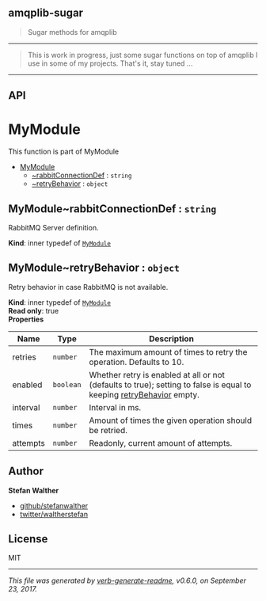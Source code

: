 ## amqplib-sugar

> Sugar methods for amqplib

---

> This is work in progress, just some sugar functions on top of amqplib I use in some of my projects.
> That's it, stay tuned ...

---

## API

<a name="module_MyModule"></a>

# MyModule
This function is part of MyModule

* [MyModule](#module_MyModule)
    * [~rabbitConnectionDef](#module_MyModule..rabbitConnectionDef) : <code>string</code>
    * [~retryBehavior](#module_MyModule..retryBehavior) : <code>object</code>

<a name="module_MyModule..rabbitConnectionDef"></a>

## MyModule~rabbitConnectionDef : <code>string</code>
RabbitMQ Server definition.

**Kind**: inner typedef of [<code>MyModule</code>](#module_MyModule)  
<a name="module_MyModule..retryBehavior"></a>

## MyModule~retryBehavior : <code>object</code>
Retry behavior in case RabbitMQ is not available.

**Kind**: inner typedef of [<code>MyModule</code>](#module_MyModule)  
**Read only**: true  
**Properties**

| Name | Type | Description |
| --- | --- | --- |
| retries | <code>number</code> | The maximum amount of times to retry the operation. Defaults to 10. |
| enabled | <code>boolean</code> | Whether retry is enabled at all or not (defaults to true); setting to false is equal to keeping [retryBehavior](retryBehavior) empty. |
| interval | <code>number</code> | Interval in ms. |
| times | <code>number</code> | Amount of times the given operation should be retried. |
| attempts | <code>number</code> | Readonly, current amount of attempts. |

## Author
**Stefan Walther**

* [github/stefanwalther](https://github.com/stefanwalther)
* [twitter/waltherstefan](http://twitter.com/waltherstefan)

## License
MIT

***

_This file was generated by [verb-generate-readme](https://github.com/verbose/verb-generate-readme), v0.6.0, on September 23, 2017._

